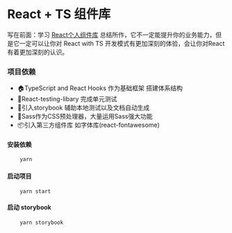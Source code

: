 # React + TS 组件库

写在前面：学习 [React个人组件库](https://coding.imooc.com/class/428.html) 总结所作，它不一定能提升你的业务能力，但是它一定可以让你对 React with TS 开发模式有更加深刻的体验，会让你对React 有着更加深刻的认识。

### 项目依赖
* 🏠TypeScript and React Hooks 作为基础框架 搭建体系结构
* 👷React-testing-libary 完成单元测试
* 📕引入storybook 辅助本地测试以及文档自动生成
* 🌹Sass作为CSS预处理器，大量运用Sass强大功能
* 📦引入第三方组件库 如字体库(react-fontawesome)

#### 安装依赖
```js
    yarn
```

#### 启动项目
```
    yarn start
```

#### 启动 storybook
```
    yarn storybook
```